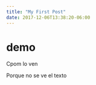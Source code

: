 ```yaml
---
title: "My First Post"
date: 2017-12-06T13:38:20-06:00
---
```


# demo 


Cpom lo ven

Porque no se ve el texto

